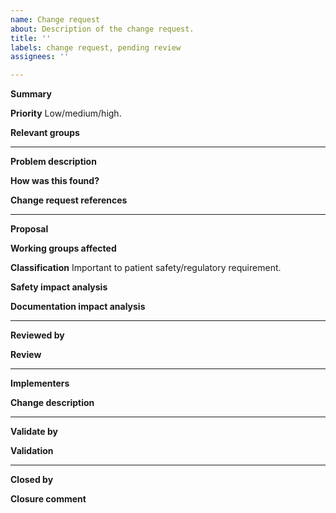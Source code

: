 ```yaml
---
name: Change request
about: Description of the change request.
title: ''
labels: change request, pending review
assignees: ''

---
```


**Summary**

**Priority**
Low/medium/high.

**Relevant groups**


---

**Problem description**

**How was this found?**

**Change request references**


---

**Proposal**

**Working groups affected**

**Classification**
Important to patient safety/regulatory requirement.

**Safety impact analysis**

**Documentation impact analysis**


---

**Reviewed by**

**Review**


---

**Implementers**

**Change description**


---

**Validate by**

**Validation**


---

**Closed by**

**Closure comment**
